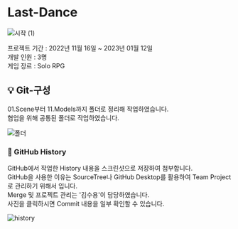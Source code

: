 # Last-Dance
![시작 (1)](https://user-images.githubusercontent.com/108743218/227779416-408c9000-ec9d-47e4-a2a9-d41be69c6725.png)

프로젝트 기간 : 2022년 11월 16일 ~ 2023년 01월 12일   
개발 인원 : 3명   
게임 장르 : Solo RPG

## 💡 Git-구성
 01.Scene부터 11.Models까지 폴더로 정리해 작업하였습니다.   
 협업을 위해 공통된 폴더로 작업하였습니다.  
 
![폴더](https://user-images.githubusercontent.com/108743218/227779712-70491ad4-f1be-47c4-856c-c091d0e603ce.png)

### 📘 GitHub History
GitHub에서 작업한 History 내용을 스크린샷으로 저장하여 첨부합니다.   
GitHub을 사용한 이유는 SourceTree나 GitHub Desktop를 활용하여 Team Project로 관리하기 위해서 입니다.   
Merge 및 프로젝트 관리는 '김수용'이 담당하였습니다.   
사진을 클릭하시면 Commit 내용을 일부 확인할 수 있습니다.   

![history](https://user-images.githubusercontent.com/108743218/227781381-85676878-b00e-49fb-81b3-d8d64b32ddbb.png)
